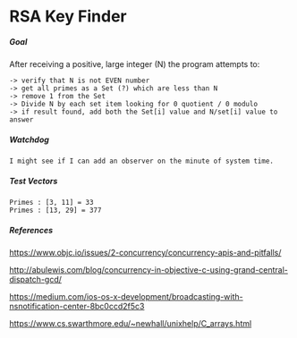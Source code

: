 # RSA Key Finder
##### Goal
After receiving a positive, large integer (N) the program attempts to:
```
-> verify that N is not EVEN number
-> get all primes as a Set (?) which are less than N
-> remove 1 from the Set
-> Divide N by each set item looking for 0 quotient / 0 modulo
-> if result found, add both the Set[i] value and N/set[i] value to answer
```
##### Watchdog
```
I might see if I can add an observer on the minute of system time.
```
##### Test Vectors
```
Primes : [3, 11] = 33
Primes : [13, 29] = 377
```
##### References

https://www.objc.io/issues/2-concurrency/concurrency-apis-and-pitfalls/

http://abulewis.com/blog/concurrency-in-objective-c-using-grand-central-dispatch-gcd/

https://medium.com/ios-os-x-development/broadcasting-with-nsnotification-center-8bc0ccd2f5c3

https://www.cs.swarthmore.edu/~newhall/unixhelp/C_arrays.html
